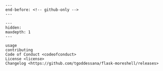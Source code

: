 ```{include} ../README.md
---
end-before: <!-- github-only -->
---
```

[license]: license
[contributor guide]: contributing
[command-line reference]: usage

```{toctree}
---
hidden:
maxdepth: 1
---

usage
contributing
Code of Conduct <codeofconduct>
License <license>
Changelog <https://github.com/tgoddessana/flask-moreshell/releases>
```
